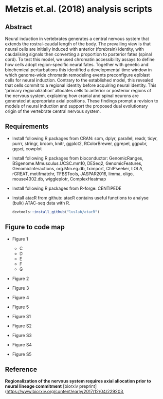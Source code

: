 # Metzis et.al. (2018) analysis scripts

## Abstract 
Neural induction in vertebrates generates a central nervous system that extends the rostral-caudal length of the body. The prevailing view is that neural cells are initially induced with anterior (forebrain) identity, with caudalising signals then converting a proportion to posterior fates (spinal cord). To test this model, we used chromatin accessibility assays to define how cells adopt region-specific neural fates. Together with genetic and biochemical perturbations this identified a developmental time window in which genome-wide chromatin remodeling events preconfigure epiblast cells for neural induction. Contrary to the established model, this revealed that cells commit to a regional identity before acquiring neural identity. This 'primary regionalization' allocates cells to anterior or posterior regions of the nervous system, explaining how cranial and spinal neurons are generated at appropriate axial positions. These findings prompt a revision to models of neural induction and support the proposed dual evolutionary origin of the vertebrate central nervous system.

## Requirements 

* Install following R packages from CRAN: 
som, dplyr, parallel, readr, tidyr, purrr, stringr, broom, knitr,
ggplot2, RColorBrewer, ggrepel, ggpubr, ggsci, cowplot

* Install following R packages from bioconductor:
GenomicRanges, BSgenome.Mmusculus.UCSC.mm10, DESeq2, GenomicFeatures, GenomicInteractions, org.Mm.eg.db, tximport, ChIPseeker, LOLA, rGREAT, motifmatchr, TFBSTools, JASPAR2016, limma, oligo, mouse4302.db, wiggleplotr, ComplexHeatmap

* Install following R packages from R-forge: 
CENTIPEDE

* Install atacR from github:
    atacR contains useful functions to analyse (bulk) ATAC-seq data with R.

    ``` r
    devtools::install_github("luslab/atacR")
    ``` 


## Figure to code map 

* Figure 1 
    * C 
    * D
    * E
    * F
    * G

* Figure 2

* Figure 3

* Figure 4

* Figure 5

* Figure S1

* Figure S2

* Figure S3

* Figure S4

* Figure S5


## Reference 
**Regionalization of the nervous system requires axial allocation prior to neural lineage commitment**
[biorxiv preprint](https://www.biorxiv.org/content/early/2017/12/04/229203,
